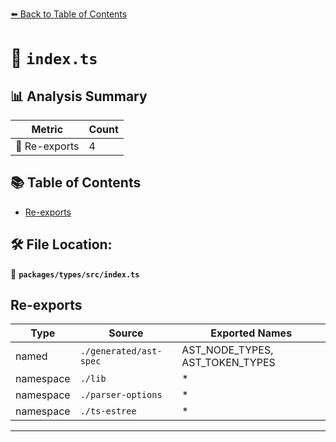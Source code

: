 [⬅️ Back to Table of Contents](../../../index.md)

# 📄 `index.ts`

## 📊 Analysis Summary

| Metric | Count |
|--------|-------|
| 🔄 Re-exports | 4 |

## 📚 Table of Contents

- [Re-exports](#re-exports)

## 🛠️ File Location:
📂 **`packages/types/src/index.ts`**

## Re-exports

| Type | Source | Exported Names |
|------|--------|----------------|
| named | `./generated/ast-spec` | AST_NODE_TYPES, AST_TOKEN_TYPES |
| namespace | `./lib` | * |
| namespace | `./parser-options` | * |
| namespace | `./ts-estree` | * |


---